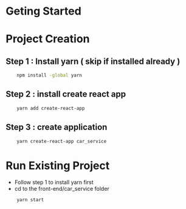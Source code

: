 # Geting Started
# Project Creation
## Step 1 : Install yarn ( skip if installed already )
```bash
    npm install -global yarn
```
## Step 2 : install create react app
```bash
    yarn add create-react-app
```
## Step 3 : create application
```bash
    yarn create-react-app car_service
```

# Run Existing Project
* Follow step 1 to install yarn first
* cd to the front-end/car_service folder
```bash
    yarn start
```

